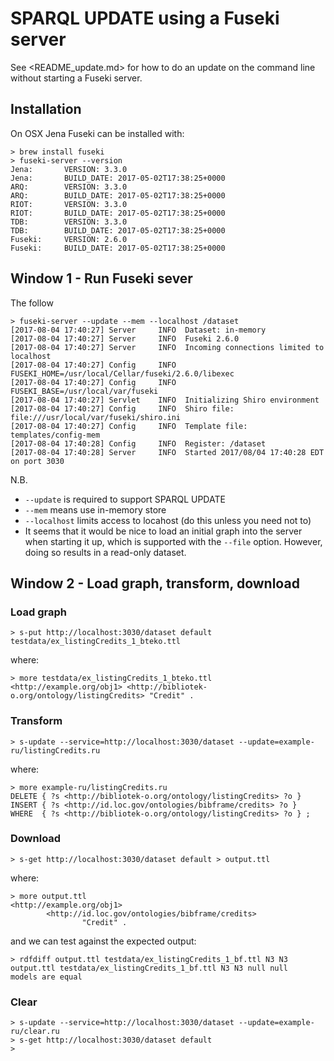 # SPARQL UPDATE using a Fuseki server

See <README_update.md> for how to do an update on the command line without starting a Fuseki server.

## Installation

On OSX Jena Fuseki can be installed with:

```
> brew install fuseki
> fuseki-server --version
Jena:       VERSION: 3.3.0
Jena:       BUILD_DATE: 2017-05-02T17:38:25+0000
ARQ:        VERSION: 3.3.0
ARQ:        BUILD_DATE: 2017-05-02T17:38:25+0000
RIOT:       VERSION: 3.3.0
RIOT:       BUILD_DATE: 2017-05-02T17:38:25+0000
TDB:        VERSION: 3.3.0
TDB:        BUILD_DATE: 2017-05-02T17:38:25+0000
Fuseki:     VERSION: 2.6.0
Fuseki:     BUILD_DATE: 2017-05-02T17:38:25+0000
```

## Window 1 - Run Fuseki sever

The follow
```
> fuseki-server --update --mem --localhost /dataset
[2017-08-04 17:40:27] Server     INFO  Dataset: in-memory
[2017-08-04 17:40:27] Server     INFO  Fuseki 2.6.0
[2017-08-04 17:40:27] Server     INFO  Incoming connections limited to localhost
[2017-08-04 17:40:27] Config     INFO  FUSEKI_HOME=/usr/local/Cellar/fuseki/2.6.0/libexec
[2017-08-04 17:40:27] Config     INFO  FUSEKI_BASE=/usr/local/var/fuseki
[2017-08-04 17:40:27] Servlet    INFO  Initializing Shiro environment
[2017-08-04 17:40:27] Config     INFO  Shiro file: file:///usr/local/var/fuseki/shiro.ini
[2017-08-04 17:40:27] Config     INFO  Template file: templates/config-mem
[2017-08-04 17:40:28] Config     INFO  Register: /dataset
[2017-08-04 17:40:28] Server     INFO  Started 2017/08/04 17:40:28 EDT on port 3030
```

N.B.

  * `--update` is required to support SPARQL UPDATE
  * `--mem` means use in-memory store
  * `--localhost` limits access to locahost (do this unless you need not to)
  * It seems that it would be nice to load an initial graph into the server when starting it up, which is supported with the `--file` option. However, doing so results in a read-only dataset.

## Window 2 - Load graph, transform, download

### Load graph

```
> s-put http://localhost:3030/dataset default testdata/ex_listingCredits_1_bteko.ttl 
```

where:

```
> more testdata/ex_listingCredits_1_bteko.ttl
<http://example.org/obj1> <http://bibliotek-o.org/ontology/listingCredits> "Credit" .
```
### Transform

```
> s-update --service=http://localhost:3030/dataset --update=example-ru/listingCredits.ru
```

where:

```
> more example-ru/listingCredits.ru
DELETE { ?s <http://bibliotek-o.org/ontology/listingCredits> ?o }
INSERT { ?s <http://id.loc.gov/ontologies/bibframe/credits> ?o }
WHERE  { ?s <http://bibliotek-o.org/ontology/listingCredits> ?o } ;
```

### Download

```
> s-get http://localhost:3030/dataset default > output.ttl
```

where:

```
> more output.ttl 
<http://example.org/obj1>
        <http://id.loc.gov/ontologies/bibframe/credits>
                "Credit" .
```

and we can test against the expected output:

```
> rdfdiff output.ttl testdata/ex_listingCredits_1_bf.ttl N3 N3
output.ttl testdata/ex_listingCredits_1_bf.ttl N3 N3 null null
models are equal
```

### Clear

```
> s-update --service=http://localhost:3030/dataset --update=example-ru/clear.ru
> s-get http://localhost:3030/dataset default
>
```
